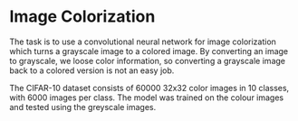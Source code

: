 # Image Colorization
The task is to use a convolutional neural network for image colorization which turns a grayscale image to a colored image. By converting an image to grayscale, we loose color information, so converting a grayscale image back to a colored version is not an easy job.

The CIFAR-10 dataset consists of 60000 32x32 color images in 10 classes, with 6000 images per class. The model was trained on the colour images and tested using the greyscale images.
